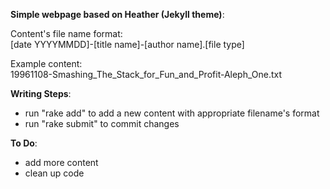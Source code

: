 **Simple webpage based on Heather (Jekyll theme)**:

Content's file name format:  
[date YYYYMMDD]-[title name]-[author name].[file type]

Example content:  
19961108-Smashing_The_Stack_for_Fun_and_Profit-Aleph_One.txt

**Writing Steps**:
- run "rake add" to add a new content with appropriate filename's format
- run "rake submit" to commit changes

**To Do**:
* add more content
* clean up code
